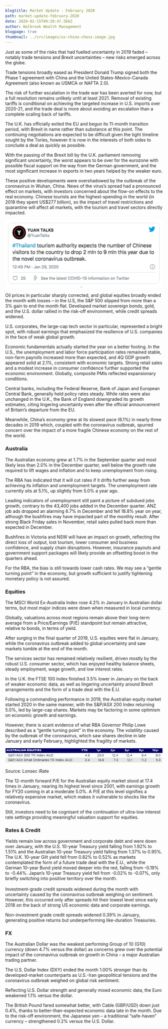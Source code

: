 ```yaml
---
blogtitle: Market Update - February 2020
path: market-update-february-2020
date: 2020-02-15T09:20:47.566Z
author: Walbrook Wealth Management
blogpage: true
thumbnail: ../src/images/us-china-chess-image.jpg
---
```

Just as some of the risks that had fuelled uncertainty in 2019 faded – notably trade tensions and Brexit uncertainties – new risks emerged across the globe.

Trade tensions broadly eased as President Donald Trump signed both the Phase 1 agreement with China and the United States-Mexico-Canada Agreement (also known as USMCA or NAFTA 2.0).

The risk of further escalation in the trade war has been averted for now, but a full resolution remains unlikely until at least 2021. Removal of existing tariffs is conditional on achieving the targeted increase in U.S. imports over 2020-21, and the trade deal is more about avoiding an escalation than a complete scaling back of tariffs.

The U.K. has officially exited the EU and begun its 11-month transition period, with Brexit in name rather than substance at this point. The continuing negotiations are expected to be difficult given the tight timeline sought by the Tories, however it is now in the interests of both sides to conclude a deal as quickly as possible.

With the passing of the Brexit bill by the U.K. parliament removing significant uncertainty, the worst appears to be over for the eurozone with possible fiscal support on the way from the German government, and the most significant increase in exports in two years helped by the weaker euro.

These positive developments were overshadowed by the outbreak of the coronavirus in Wuhan, China. News of the virus’s spread had a pronounced effect on markets, with investors concerned about the flow-on effects to the real economy. Chinese tourists are the highest-spending in the world (in 2018 they spent US$277 billion), so the impact of travel restrictions and quarantine will affect all markets, with the tourism and travel sectors directly impacted.

![Yuan Talks Tweet](../src/images/yuan-talks-tweet.jpeg "Yuan Talks Tweet")

Oil prices in particular sharply corrected, and global equities broadly ended the month with losses – in the U.S, the S&P 500 slipped from more than a 3% gain to end the month flat. Developed market sovereign bonds, gold, and the U.S. dollar rallied in the risk-off environment, while credit spreads widened.

U.S. corporates, the large-cap tech sector in particular, represented a bright spot, with robust earnings that emphasized the resilience of U.S. companies in the face of weak global growth.

Economic fundamentals actually started the year on a better footing. In the U.S., the unemployment and labor force participation rates remained stable, non-farm payrolls increased more than expected, and 4Q GDP growth appeared solid at 2.1%, consistent with economic targets. Strong retail sales and a modest increase in consumer confidence further supported the economic environment. Globally, composite PMIs reflected expansionary conditions.

Central banks, including the Federal Reserve, Bank of Japan and European Central Bank, generally held policy rates steady. While rates were also unchanged in the U.K., the Bank of England downgraded its growth estimates, citing lingering uncertainty even after the official announcement of Britain’s departure from the EU.

Meanwhile, China’s economy grew at its slowest pace (6.1%) in nearly three decades in 2019 which, coupled with the coronavirus outbreak, spurred concern over the impact of a more fragile Chinese economy on the rest of the world.

### Australia

The Australian economy grew at 1.7% in the September quarter and most likely less than 2.0% in the December quarter, well below the growth rate required to lift wages and inflation and to keep unemployment from rising.

The RBA has indicated that it will cut rates if it drifts further away from achieving its inflation and unemployment targets. The unemployment rate currently sits at 5.1%, up slightly from 5.0% a year ago.

Leading indicators of unemployment still paint a picture of subdued jobs growth, contrary to the 43,400 jobs added in the December quarter. ANZ job ads dropped an alarming 6.7% in December and fell 18.8% year on year, although the bushfires may have impacted part of the monthly result. After strong Black Friday sales in November, retail sales pulled back more than expected in December.

Bushfires in Victoria and NSW will have an impact on growth, reflecting the direct loss of output, lost tourism, lower consumer and business confidence, and supply chain disruptions. However, insurance payouts and government support packages will likely provide an offsetting boost in the quarters ahead.

For the RBA, the bias is still towards lower cash rates. We may see a “gentle turning point” in the economy, but growth sufficient to justify tightening monetary policy is not assured.

### Equities

The MSCI World Ex-Australia Index rose 4.2% in January in Australian dollar terms, but most major indices were down when measured in local currency.

Globally, valuations across most regions remain above their long-term average from a Price/Earnings (P/E) standpoint but remain attractive, relative to bonds, in terms of yield.

After surging in the final quarter of 2019, U.S. equities were flat in January, while the coronavirus outbreak added to global uncertainty and saw markets tumble at the end of the month.

The services sector has remained relatively resilient, driven mostly by the robust U.S. consumer sector, which has enjoyed healthy balance sheets, steady employment, wage growth, and low interest rates.

In the U.K. the FTSE 100 Index finished 3.5% lower in January on the back of weaker economic data, as well as lingering uncertainty around Brexit arrangements and the form of a trade deal with the E.U.

Following a commanding performance in 2019, the Australian equity market started 2020 in the same manner, with the S&P/ASX 200 Index returning 5.0%, led by large-cap shares. Markets may be factoring in some optimism on economic growth and earnings.

However, there is scant evidence of what RBA Governor Philip Lowe described as a “gentle turning point” in the economy. The volatility caused by the outbreak of the coronavirus, which saw shares decline in late January and early February, highlighted the fragility of markets.

![Australian Equity Performance](../src/images/australian-equity-performance.png "Australian Equity Performance")

Source: Lonsec iRate

The 12-month forward P/E for the Australian equity market stood at 17.4 times in January, nearing its highest level since 2001, with earnings growth for FY20 coming in at a moderate 5.0%. A P/E at this level signifies a relatively expensive market, which makes it vulnerable to shocks like the coronavirus.

Still, investors need to be cognisant of the continuation of ultra-low interest rate settings providing meaningful valuation support for equities.

### Rates & Credit

Yields remain low across government and corporate debt and were down over January, with the U.S. 10-year Treasury yield falling from 1.92% to 1.51% and the Australian 10-year Treasury yield falling from 1.37% to 0.95%. The U.K. 10-year Gilt yield fell from 0.82% to 0.52% as markets contemplated the form of a future trade deal with the E.U., while the German 10-year Bund yield moved deeper into the red, falling from -0.19% to -0.44%. Japan’s 10-year Treasury yield fell from -0.02% to -0.07%, only briefly switching into positive territory over the month.\
\
Investment-grade credit spreads widened during the month with uncertainty caused by the coronavirus outbreak weighing on sentiment. However, this occurred only after spreads hit their lowest level since early 2018 on the back of strong US economic data and corporate earnings.

Non-investment grade credit spreads widened 0.39% in January, generating positive returns but underperforming like-duration Treasuries.

### FX

The Australian Dollar was the weakest performing Group of 10 (G10) currency (down 4.7% versus the dollar) as concerns grew over the potential impact of the coronavirus outbreak on growth in China – a major Australian trading partner.

The U.S. Dollar Index (DXY) ended the month 1.00% stronger than its developed-market counterparts as U.S.-Iran geopolitical tensions and the coronavirus outbreak weighed on global risk sentiment.

Reflecting U.S. Dollar strength and generally mixed economic data, the Euro weakened 1.1% versus the dollar.

The British Pound fared somewhat better, with Cable (GBP/USD) down just 0.4%, thanks to better-than-expected economic data late in the month. Due to the risk-off environment, the Japanese yen – a traditional “safe-haven” currency – strengthened 0.2% versus the U.S. Dollar.
